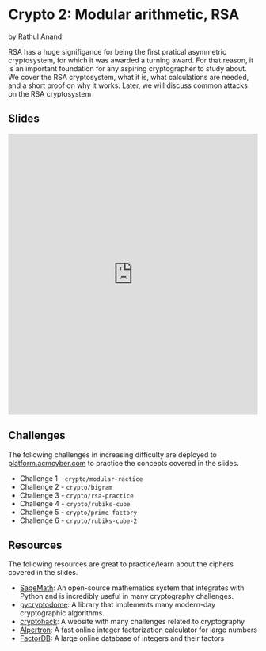 # Crypto 2: Modular arithmetic, RSA

by Rathul Anand

RSA has a huge signifigance for being the first pratical asymmetric cryptosystem, for which it was awarded a turning award. For that reason, it is an important foundation for any aspiring cryptographer to study about. We cover the RSA cryptosystem, what it is, what calculations are needed, and a short proof on why it works. Later, we will discuss common attacks on the RSA cryptosystem

## Slides

<iframe src="https://docs.google.com/presentation/d/e/2PACX-1vSFmqSzZcsTydXe53pWLn21V_vgDecElYlw-uKTBMAYRNQSStC1x-vHi3QBpmrJFB-MNauDYdGgNXDL/embed?start=false&loop=false&delayms=3000" frameborder="0" width="100%" style="aspect-ratio: 16 / 10;" height="569" allowfullscreen="true" mozallowfullscreen="true" webkitallowfullscreen="true"></iframe>

## Challenges

The following challenges in increasing difficulty are deployed to [platform.acmcyber.com](https://platform.acmcyber.com) to practice the concepts covered in the slides.

- Challenge 1 - `crypto/modular-ractice`
- Challenge 2 - `crypto/bigram`
- Challenge 3 - `crypto/rsa-practice`
- Challenge 4 - `crypto/rubiks-cube`
- Challenge 5 - `crypto/prime-factory`
- Challenge 6 - `crypto/rubiks-cube-2`

## Resources

The following resources are great to practice/learn about the ciphers covered in the slides.

- [SageMath](https://www.sagemath.org/): An open-source mathematics system that integrates with Python and is incredibly useful in many cryptography challenges.
- [pycryptodome](https://pypi.org/project/pycryptodome/): A library that implements many modern-day cryptographic algorithms.
- [cryptohack](https://cryptohack.org/): A website with many challenges related to cryptography
- [Alpertron](https://www.alpertron.com.ar/ECM.HTM): A fast online integer factorization calculator for large numbers
- [FactorDB](https://factordb.com/): A large online database of integers and their factors

